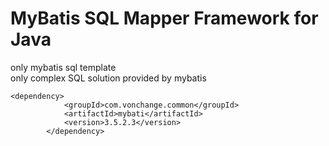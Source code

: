MyBatis SQL Mapper Framework for Java
================================
only mybatis sql template  
only complex SQL solution provided by mybatis

```
<dependency>
            <groupId>com.vonchange.common</groupId>
            <artifactId>mybati</artifactId>
            <version>3.5.2.3</version>
        </dependency>
```
